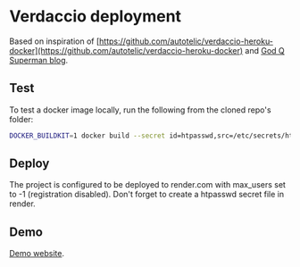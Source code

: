 # Verdaccio deployment

Based on inspiration of [https://github.com/autotelic/verdaccio-heroku-docker](https://github.com/autotelic/verdaccio-heroku-docker) and [God Q Superman blog](https://medium.com/starbugs/%E7%94%A8-verdaccio-%E5%BF%AB%E9%80%9F%E5%BB%BA%E7%AB%8B%E5%B0%88%E5%B1%AC%E7%9A%84-private-npm-proxy-%E4%B8%A6%E9%83%A8%E7%BD%B2%E5%88%B0-heroku-%E4%B8%8A-7866d2a0494c).

## Test

To test a docker image locally, run the following from the cloned repo's folder:

```bash
DOCKER_BUILDKIT=1 docker build --secret id=htpasswd,src=/etc/secrets/htpasswd . -t=verdaccio
```

## Deploy
The project is configured to be deployed to render.com with max_users set to -1 (registration disabled). Don't forget to create a htpasswd secret file in render.

## Demo

[Demo website](https://verdaccio-test1.herokuapp.com/).
